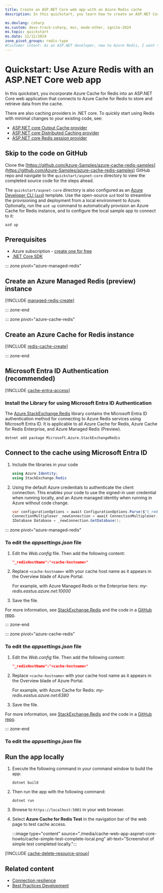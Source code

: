 ```yaml
---
title: Create an ASP.NET Core web app with an Azure Redis cache
description: In this quickstart, you learn how to create an ASP.NET Core web app with an Azure Redis cache.

ms.devlang: csharp
ms.custom: devx-track-csharp, mvc, mode-other, ignite-2024
ms.topic: quickstart
ms.date: 12/12/2024
zone_pivot_groups: redis-type
#Customer intent: As an ASP.NET developer, new to Azure Redis, I want to create a new Node.js app that uses Azure Managed Redis or Azure Cache for Redis.
---
```


# Quickstart: Use Azure Redis with an ASP.NET Core web app

In this quickstart, you incorporate Azure Cache for Redis into an ASP.NET Core web application that connects to Azure Cache for Redis to store and retrieve data from the cache.

There are also caching providers in .NET core. To quickly start using Redis with minimal changes to your existing code, see:

- [ASP.NET core Output Cache provider](/aspnet/core/performance/caching/output#redis-cache)
- [ASP.NET core Distributed Caching provider](/aspnet/core/performance/caching/distributed#distributed-redis-cache)
- [ASP.NET core Redis session provider](/aspnet/core/fundamentals/app-state#configure-session-state)

## Skip to the code on GitHub

Clone the [https://github.com/Azure-Samples/azure-cache-redis-samples](https://github.com/Azure-Samples/azure-cache-redis-samples) GitHub repo and navigate to the `quickstart/aspnet-core` directory to view the completed source code for the steps ahead.

The `quickstart/aspnet-core` directory is also configured as an [Azure Developer CLI (`azd`)](/azure/developer/azure-developer-cli/overview) template. Use the open-source `azd` tool to streamline the provisioning and deployment from a local environment to Azure. Optionally, run the `azd up` command to automatically provision an Azure Cache for Redis instance, and to configure the local sample app to connect to it:

```azdeveloper
azd up
```

## Prerequisites

- Azure subscription - [create one for free](https://azure.microsoft.com/free/)
- [.NET Core SDK](https://dotnet.microsoft.com/download)

::: zone pivot="azure-managed-redis"

## Create an Azure Managed Redis (preview) instance

[!INCLUDE [managed-redis-create](includes/managed-redis-create.md)]

::: zone-end

::: zone pivot="azure-cache-redis"

## Create an Azure Cache for Redis instance

[!INCLUDE [redis-cache-create](~/reusable-content/ce-skilling/azure/includes/azure-cache-for-redis/includes/redis-cache-create.md)]

::: zone-end

## Microsoft Entra ID Authentication (recommended)

[!INCLUDE [cache-entra-access](includes/cache-entra-access.md)]

### Install the Library for using Microsoft Entra ID Authentication

The [Azure.StackExchange.Redis](https://www.nuget.org/packages/Microsoft.Azure.StackExchangeRedis) library contains the Microsoft Entra ID authentication method for connecting to Azure Redis services using Microsoft Entra ID. It is applicable to all Azure Cache for Redis, Azure Cache for Redis Enterprise, and Azure Managed Redis (Preview).

```cli
dotnet add package Microsoft.Azure.StackExchangeRedis
```

## Connect to the cache using Microsoft Entra ID

1. Include the libraries in your code

    ```csharp
    using Azure.Identity;
    using StackExchange.Redis
    ```

1. Using the default Azure credentials to authenticate the client connection. This enables your code to use the signed-in user credential when running locally, and an Azure managed identity when running in Azure without code change.

    ```csharp
    var configurationOptions = await ConfigurationOptions.Parse($"{_redisHostName}").ConfigureForAzureWithTokenCredentialAsync(new DefaultAzureCredential());
    ConnectionMultiplexer _newConnection = await ConnectionMultiplexer.ConnectAsync(configurationOptions);
    IDatabase Database = _newConnection.GetDatabase();
    ```

::: zone pivot="azure-managed-redis"

### To edit the _appsettings.json_ file

1. Edit the _Web.config_ file. Then add the following content:

    ```json
    "_redisHostName":"<cache-hostname>"
    ```

1. Replace `<cache-hostname>` with your cache host name as it appears in the Overview blade of Azure Portal.

   For example, with Azure Managed Redis or the Enterprise tiers: _my-redis.eastus.azure.net:10000_

1. Save the file.

For more information, see [StackExchange.Redis](https://stackexchange.github.io/StackExchange.Redis/) and the code in a [GitHub repo](https://github.com/StackExchange/StackExchange.Redis).

::: zone-end

::: zone pivot="azure-cache-redis"

### To edit the _appsettings.json_ file

1. Edit the _Web.config_ file. Then add the following content:

    ```json
    "_redisHostName":"<cache-hostname>"
    ```

1. Replace `<cache-hostname>` with your cache host name as it appears in the Overview blade of Azure Portal.

   For example, with Azure Cache for Redis: _my-redis.eastus.azure.net:6380_

1. Save the file.

For more information, see [StackExchange.Redis](https://stackexchange.github.io/StackExchange.Redis/) and the code in a [GitHub repo](https://github.com/StackExchange/StackExchange.Redis).

::: zone-end

### To edit the _appsettings.json_ file

## Run the app locally

1. Execute the following command in your command window to build the app:

   ```dos
   dotnet build
   ```

1. Then run the app with the following command:

   ```dos
   dotnet run
   ```

1. Browse to `https://localhost:5001` in your web browser.

1. Select **Azure Cache for Redis Test** in the navigation bar of the web page to test cache access.

   :::image type="content" source="./media/cache-web-app-aspnet-core-howto/cache-simple-test-complete-local.png" alt-text="Screenshot of simple test completed locally.":::

[!INCLUDE [cache-delete-resource-group](includes/cache-delete-resource-group.md)]

## Related content

- [Connection resilience](cache-best-practices-connection.md)
- [Best Practices Development](cache-best-practices-development.md)
